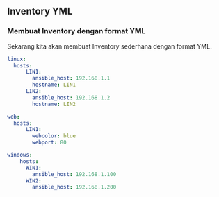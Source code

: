 ## Inventory YML
### Membuat Inventory dengan format YML
Sekarang kita akan membuat Inventory sederhana dengan format YML.
```yml
linux:
  hosts:
      LIN1:
        ansible_host: 192.168.1.1
        hostname: LIN1
      LIN2:
        ansible_host: 192.168.1.2
        hostname: LIN2

web:
  hosts:
      LIN1:
        webcolor: blue
        webport: 80

windows:
    hosts:
      WIN1:
        ansible_host: 192.168.1.100
      WIN2:
        ansible_host: 192.168.1.200
```
